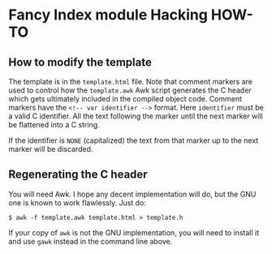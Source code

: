 # Fancy Index module Hacking HOW-TO

## How to modify the template

The template is in the `template.html` file. Note that comment markers are
used to control how the `template.awk` Awk script generates the C header
which gets ultimately included in the compiled object code. Comment markers
have the `<!-- var identifier -->` format. Here `identifier` must be
a valid C identifier. All the text following the marker until the next
marker will be flattened into a C string.

If the identifier is `NONE` (capitalized) the text from that marker up to
the next marker will be discarded.


## Regenerating the C header

You will need Awk. I hope any decent implementation will do, but the GNU one
is known to work flawlessly. Just do:

    $ awk -f template.awk template.html > template.h

If your copy of `awk` is not the GNU implementation, you will need to
install it and use `gawk` instead in the command line above.
